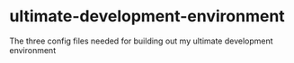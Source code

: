 # ultimate-development-environment
The three config files needed for building out my ultimate development environment
